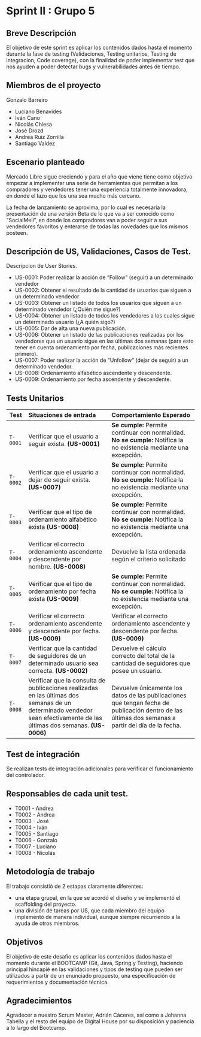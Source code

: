 
# Sprint II : Grupo 5

## Breve Descripción

El objetivo de este sprint es aplicar los contenidos dados hasta el momento durante la fase de testing (Validaciones, Testing unitarios, Testing de integracion, Code coverage), con la finalidad de poder implementar test que nos ayuden a poder detectar bugs y vulnerabilidades antes de tiempo.


## Miembros de el proyecto
 Gonzalo Barreiro
- Luciano Benavides
- Iván Cano
- Nicolás Chiesa
- José Drozd
- Andrea Ruiz Zorrilla
- Santiago Valdez

## Escenario planteado

Mercado Libre sigue creciendo y para el año que viene  tiene como objetivo empezar a implementar una serie de herramientas que permitan a los compradores y vendedores tener una experiencia totalmente innovadora, en donde el lazo que los una sea mucho más cercano.

La fecha de lanzamiento se aproxima, por lo cual es necesaria la presentación de una versión Beta de lo que va a ser conocido como “SocialMeli”, en donde los compradores van a poder seguir a sus vendedores favoritos y enterarse de todas las novedades que los mismos posteen.

## Descripción de US, Validaciones, Casos de Test.

Descripcion de User Stories.

* US-0001: Poder realizar la acción de “Follow” (seguir) a un determinado vendedor
* US-0002: Obtener el resultado de la cantidad de usuarios que siguen a un determinado vendedor
* US-0003: Obtener un listado de todos los usuarios que siguen a un determinado vendedor (¿Quién me sigue?)
* US-0004: Obtener un listado de todos los vendedores a los cuales sigue un determinado usuario (¿A quién sigo?)
* US-0005: Dar de alta una nueva publicación.
* US-0006: Obtener un listado de las publicaciones realizadas por los vendedores que un usuario sigue en las últimas dos semanas (para esto tener en cuenta ordenamiento por fecha, publicaciones más recientes primero).
* US-0007: Poder realizar la acción de “Unfollow” (dejar de seguir) a un determinado vendedor.
* US-0008: Ordenamiento alfabético ascendente y descendente.
* US-0009: Ordenamiento por fecha ascendente y descendente.

## Tests Unitarios

| Test      | Situaciones de entrada    | Comportamiento Esperado    |
| :-------- | :------------------------ | :------------------------- |
| `T-0001`  | Verificar que el usuario a seguir exista. **(US-0001)** | **Se cumple:** Permite continuar con normalidad. **No se cumple:** Notifica la no existencia mediante una excepción. |
| `T-0002`  | Verificar que el usuario a dejar de seguir exista. **(US-0007)** | **Se cumple:** Permite continuar con normalidad. **No se cumple:** Notifica la no existencia mediante una excepción. |
| `T-0003`  | Verificar que el tipo de ordenamiento alfabético exista **(US-0008)** | **Se cumple:** Permite continuar con normalidad. **No se cumple:** Notifica la no existencia mediante una excepción. |
| `T-0004`  | Verificar el correcto ordenamiento ascendente y descendente por nombre. **(US-0008)** | Devuelve la lista ordenada según el criterio solicitado |
| `T-0005`  | Verificar que el tipo de ordenamiento por fecha exista **(US-0009)** | **Se cumple:** Permite continuar con normalidad. **No se cumple:** Notifica la no existencia mediante una excepción. |
| `T-0006`  | Verificar el correcto ordenamiento ascendente y descendente por fecha. **(US-0009)** | Verificar el correcto ordenamiento ascendente y descendente por fecha. **(US-0009)** |
| `T-0007`  | Verificar que la cantidad de seguidores de un determinado usuario sea correcta. **(US-0002)** | Devuelve el cálculo correcto del total de la cantidad de seguidores que posee un usuario. |
| `T-0008`  | Verificar que la consulta de publicaciones realizadas en las últimas dos semanas de un determinado vendedor sean efectivamente de las últimas dos semanas. **(US-0006)** | Devuelve únicamente los datos de las publicaciones que tengan fecha de publicación dentro de las últimas dos semanas a partir del día de la fecha. |


## Test de integración

Se realizan tests de integración adicionales para verificar el funcionamiento del controlador. 

## Responsables de cada unit test.
- T0001 - Andrea
- T0002 - Andrea
- T0003 - José
- T0004 - Iván
- T0005 - Santiago
- T0006 - Gonzalo
- T0007 - Luciano
- T0008 - Nicolás

## Metodología de trabajo

El trabajo consistió de 2 estapas claramente diferentes:
- una etapa grupal, en la que se acordó el diseño y se implementó el scaffolding del proyecto.
- una división de tareas por US, que cada miembro del equipo implementó de manera individual, aunque siempre recurriendo a la ayuda de otros miembros.

## Objetivos
El objetivo de este desafío es aplicar los contenidos dados hasta el momento durante el BOOTCAMP (Git, Java, Spring y Testing), haciendo principal hincapié en las validaciones y tipos de testing que pueden ser utilizados a partir de un enunciado propuesto, una especificación de requerimientos y documentación técnica.

## Agradecimientos
Agradecer a nuestro Scrum Master, Adrián Cáceres, así como a Johanna Tabella y el resto del equipo de Digital House por su disposición y paciencia a lo largo del Bootcamp.


